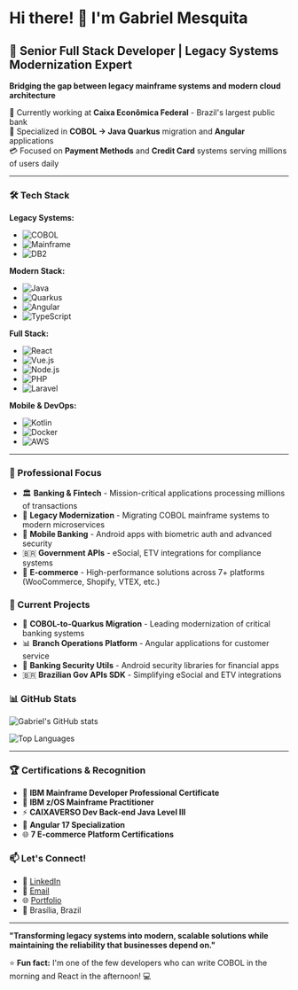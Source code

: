 # Hi there! 👋 I'm Gabriel Mesquita

## 🚀 Senior Full Stack Developer | Legacy Systems Modernization Expert

**Bridging the gap between legacy mainframe systems and modern cloud architecture**

🏦 Currently working at **Caixa Econômica Federal** - Brazil's largest public bank  
🔧 Specialized in **COBOL → Java Quarkus** migration and **Angular** applications  
💳 Focused on **Payment Methods** and **Credit Card** systems serving millions of users daily

---

### 🛠️ Tech Stack

**Legacy Systems:**
- ![COBOL](https://img.shields.io/badge/COBOL-003f7f?style=flat-square&logo=ibm&logoColor=white)
- ![Mainframe](https://img.shields.io/badge/IBM_Mainframe-054ada?style=flat-square&logo=ibm&logoColor=white)
- ![DB2](https://img.shields.io/badge/DB2-003545?style=flat-square&logo=ibm&logoColor=white)

**Modern Stack:**
- ![Java](https://img.shields.io/badge/Java-007396?style=flat-square&logo=java&logoColor=white)
- ![Quarkus](https://img.shields.io/badge/Quarkus-4695eb?style=flat-square&logo=quarkus&logoColor=white)
- ![Angular](https://img.shields.io/badge/Angular-dd0031?style=flat-square&logo=angular&logoColor=white)
- ![TypeScript](https://img.shields.io/badge/TypeScript-3178c6?style=flat-square&logo=typescript&logoColor=white)

**Full Stack:**
- ![React](https://img.shields.io/badge/React-61dafb?style=flat-square&logo=react&logoColor=black)
- ![Vue.js](https://img.shields.io/badge/Vue.js-4fc08d?style=flat-square&logo=vue.js&logoColor=white)
- ![Node.js](https://img.shields.io/badge/Node.js-339933?style=flat-square&logo=node.js&logoColor=white)
- ![PHP](https://img.shields.io/badge/PHP-777bb4?style=flat-square&logo=php&logoColor=white)
- ![Laravel](https://img.shields.io/badge/Laravel-ff2d20?style=flat-square&logo=laravel&logoColor=white)

**Mobile & DevOps:**
- ![Kotlin](https://img.shields.io/badge/Kotlin-7f52ff?style=flat-square&logo=kotlin&logoColor=white)
- ![Docker](https://img.shields.io/badge/Docker-2496ed?style=flat-square&logo=docker&logoColor=white)
- ![AWS](https://img.shields.io/badge/AWS-232f3e?style=flat-square&logo=amazon-aws&logoColor=white)

---

### 💼 Professional Focus

- 🏛️ **Banking & Fintech** - Mission-critical applications processing millions of transactions
- 🔄 **Legacy Modernization** - Migrating COBOL mainframe systems to modern microservices
- 📱 **Mobile Banking** - Android apps with biometric auth and advanced security
- 🇧🇷 **Government APIs** - eSocial, ETV integrations for compliance systems
- 🛒 **E-commerce** - High-performance solutions across 7+ platforms (WooCommerce, Shopify, VTEX, etc.)

### 🎯 Current Projects

- 🔧 **COBOL-to-Quarkus Migration** - Leading modernization of critical banking systems
- 📊 **Branch Operations Platform** - Angular applications for customer service
- 🔐 **Banking Security Utils** - Android security libraries for financial apps
- 🇧🇷 **Brazilian Gov APIs SDK** - Simplifying eSocial and ETV integrations

### 📊 GitHub Stats

![Gabriel's GitHub stats](https://github-readme-stats.vercel.app/api?username=GabrielMesquitaOliveira&show_icons=true&theme=radical)

![Top Languages](https://github-readme-stats.vercel.app/api/top-langs/?username=GabrielMesquitaOliveira&layout=compact&theme=radical)

---

### 🏆 Certifications & Recognition

- 🥇 **IBM Mainframe Developer Professional Certificate**
- 🥇 **IBM z/OS Mainframe Practitioner**
- ⚡ **CAIXAVERSO Dev Back-end Java Level III**
- 📐 **Angular 17 Specialization**
- 🌐 **7 E-commerce Platform Certifications**

### 📫 Let's Connect!

- 💼 [LinkedIn](https://www.linkedin.com/in/gabriel-mesquita-oliveira-4910372a1/)
- 📧 [Email](mailto:gabrielmesquita0503@gmail.com)
- 🌐 [Portfolio](https://gabrielmesquita.dev)
- 📍 Brasília, Brazil

---

**"Transforming legacy systems into modern, scalable solutions while maintaining the reliability that businesses depend on."**

⭐ **Fun fact:** I'm one of the few developers who can write COBOL in the morning and React in the afternoon! 💻
